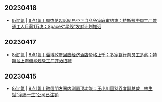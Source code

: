 ## 20230418
- [8点1氪](https://36kr.com/user/5652071) | [8点1氪丨周杰伦起诉网易不正当竞争案庭审结束；特斯拉中国工厂普通工人月薪1万块；SpaceX“星舰”发射计划推迟](https://36kr.com/p/2220111920424192)

## 20230417
- [8点1氪](https://36kr.com/user/5652071) | [8点1氪丨淄博政府回应经济酒店价格上千；多家银行向员工追薪；特斯拉上海储能超级工厂开始招聘](https://36kr.com/p/2218698007966341)

## 20230415
- [8点1氪](https://36kr.com/user/5652071) | [9点1氪丨微信朋友圈内测置顶功能；王小川回怼百度副总裁；林生斌“潼臻一生”公司已注销](https://36kr.com/p/2215307857179273)

